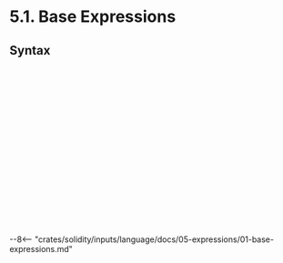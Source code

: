 <!-- This file is generated automatically by infrastructure scripts. Please don't edit by hand. -->

# 5.1. Base Expressions

## Syntax

```{ .ebnf #Expression }

```

<pre ebnf-snippet="Expression" style="display: none;"><a href="#Expression"><span class="k">Expression</span></a><span class="o"> = </span><span class="cm">(* variant: *)</span><span class="o"> </span><a href="#AssignmentExpression"><span class="k">AssignmentExpression</span></a><br /><span class="o">           | </span><span class="cm">(* variant: *)</span><span class="o"> </span><a href="#ConditionalExpression"><span class="k">ConditionalExpression</span></a><br /><span class="o">           | </span><span class="cm">(* variant: *)</span><span class="o"> </span><a href="#OrExpression"><span class="k">OrExpression</span></a><br /><span class="o">           | </span><span class="cm">(* variant: *)</span><span class="o"> </span><a href="#AndExpression"><span class="k">AndExpression</span></a><br /><span class="o">           | </span><span class="cm">(* variant: *)</span><span class="o"> </span><a href="#EqualityExpression"><span class="k">EqualityExpression</span></a><br /><span class="o">           | </span><span class="cm">(* variant: *)</span><span class="o"> </span><a href="#ComparisonExpression"><span class="k">ComparisonExpression</span></a><br /><span class="o">           | </span><span class="cm">(* variant: *)</span><span class="o"> </span><a href="#BitwiseOrExpression"><span class="k">BitwiseOrExpression</span></a><br /><span class="o">           | </span><span class="cm">(* variant: *)</span><span class="o"> </span><a href="#BitwiseXorExpression"><span class="k">BitwiseXorExpression</span></a><br /><span class="o">           | </span><span class="cm">(* variant: *)</span><span class="o"> </span><a href="#BitwiseAndExpression"><span class="k">BitwiseAndExpression</span></a><br /><span class="o">           | </span><span class="cm">(* variant: *)</span><span class="o"> </span><a href="#ShiftExpression"><span class="k">ShiftExpression</span></a><br /><span class="o">           | </span><span class="cm">(* variant: *)</span><span class="o"> </span><a href="#AdditiveExpression"><span class="k">AdditiveExpression</span></a><br /><span class="o">           | </span><span class="cm">(* variant: *)</span><span class="o"> </span><a href="#MultiplicativeExpression"><span class="k">MultiplicativeExpression</span></a><br /><span class="o">           | </span><span class="cm">(* variant: *)</span><span class="o"> </span><a href="#ExponentiationExpression"><span class="k">ExponentiationExpression</span></a><br /><span class="o">           | </span><span class="cm">(* variant: *)</span><span class="o"> </span><a href="#PostfixExpression"><span class="k">PostfixExpression</span></a><br /><span class="o">           | </span><span class="cm">(* variant: *)</span><span class="o"> </span><a href="#PrefixExpression"><span class="k">PrefixExpression</span></a><br /><span class="o">           | </span><span class="cm">(* variant: *)</span><span class="o"> </span><a href="#FunctionCallExpression"><span class="k">FunctionCallExpression</span></a><br /><span class="o">           | </span><span class="cm">(* variant: *)</span><span class="o"> </span><a href="#CallOptionsExpression"><span class="k">CallOptionsExpression</span></a><br /><span class="o">           | </span><span class="cm">(* variant: *)</span><span class="o"> </span><a href="#MemberAccessExpression"><span class="k">MemberAccessExpression</span></a><br /><span class="o">           | </span><span class="cm">(* variant: *)</span><span class="o"> </span><a href="#IndexAccessExpression"><span class="k">IndexAccessExpression</span></a><br /><span class="o">           | </span><span class="cm">(* variant: *)</span><span class="o"> </span><a href="../03-primary-expressions#NewExpression"><span class="k">NewExpression</span></a><br /><span class="o">           | </span><span class="cm">(* variant: *)</span><span class="o"> </span><a href="../03-primary-expressions#TupleExpression"><span class="k">TupleExpression</span></a><br /><span class="o">           | </span><span class="cm">(* variant: *)</span><span class="o"> </span><a href="../03-primary-expressions#TypeExpression"><span class="k">TypeExpression</span></a><span class="o"> </span><span class="cm">(* Introduced in 0.5.3 *)</span><br /><span class="o">           | </span><span class="cm">(* variant: *)</span><span class="o"> </span><a href="../03-primary-expressions#ArrayExpression"><span class="k">ArrayExpression</span></a><br /><span class="o">           | </span><span class="cm">(* variant: *)</span><span class="o"> </span><a href="../04-numbers#HexNumberExpression"><span class="k">HexNumberExpression</span></a><br /><span class="o">           | </span><span class="cm">(* variant: *)</span><span class="o"> </span><a href="../04-numbers#DecimalNumberExpression"><span class="k">DecimalNumberExpression</span></a><br /><span class="o">           | </span><span class="cm">(* variant: *)</span><span class="o"> </span><a href="../05-strings#StringExpression"><span class="k">StringExpression</span></a><br /><span class="o">           | </span><span class="cm">(* variant: *)</span><span class="o"> </span><a href="../../03-types/02-elementary-types#ElementaryType"><span class="k">ElementaryType</span></a><br /><span class="o">           | </span><span class="cm">(* variant: *)</span><span class="o"> </span><a href="../../01-file-structure/08-keywords#PayableKeyword"><span class="k">PAYABLE_KEYWORD</span></a><span class="o"> </span><span class="cm">(* Introduced in 0.6.0 *)</span><br /><span class="o">           | </span><span class="cm">(* variant: *)</span><span class="o"> </span><a href="../../01-file-structure/08-keywords#ThisKeyword"><span class="k">THIS_KEYWORD</span></a><br /><span class="o">           | </span><span class="cm">(* variant: *)</span><span class="o"> </span><a href="../../01-file-structure/08-keywords#SuperKeyword"><span class="k">SUPER_KEYWORD</span></a><br /><span class="o">           | </span><span class="cm">(* variant: *)</span><span class="o"> </span><a href="../../01-file-structure/08-keywords#TrueKeyword"><span class="k">TRUE_KEYWORD</span></a><br /><span class="o">           | </span><span class="cm">(* variant: *)</span><span class="o"> </span><a href="../../01-file-structure/08-keywords#FalseKeyword"><span class="k">FALSE_KEYWORD</span></a><br /><span class="o">           | </span><span class="cm">(* variant: *)</span><span class="o"> </span><a href="../06-identifiers#Identifier"><span class="k">IDENTIFIER</span></a><span class="o">;</span></pre>

```{ .ebnf #AssignmentExpression }

```

<pre ebnf-snippet="AssignmentExpression" style="display: none;"><span class="cm">(* Left-associative binary operator *)</span><br /><a href="#AssignmentExpression"><span class="k">AssignmentExpression</span></a><span class="o"> = </span><span class="cm">(* left_operand: *)</span><span class="o"> </span><a href="#Expression"><span class="k">Expression</span></a><br /><span class="o">                       </span><span class="cm">(* operator: *)</span><span class="o"> </span><a href="../../01-file-structure/09-punctuation#Equal"><span class="k">EQUAL</span></a><br /><span class="o">                       </span><span class="cm">(* right_operand: *)</span><span class="o"> </span><a href="#Expression"><span class="k">Expression</span></a><span class="o">;</span><br /><br /><span class="cm">(* Left-associative binary operator *)</span><br /><a href="#AssignmentExpression"><span class="k">AssignmentExpression</span></a><span class="o"> = </span><span class="cm">(* left_operand: *)</span><span class="o"> </span><a href="#Expression"><span class="k">Expression</span></a><br /><span class="o">                       </span><span class="cm">(* operator: *)</span><span class="o"> </span><a href="../../01-file-structure/09-punctuation#BarEqual"><span class="k">BAR_EQUAL</span></a><br /><span class="o">                       </span><span class="cm">(* right_operand: *)</span><span class="o"> </span><a href="#Expression"><span class="k">Expression</span></a><span class="o">;</span><br /><br /><span class="cm">(* Left-associative binary operator *)</span><br /><a href="#AssignmentExpression"><span class="k">AssignmentExpression</span></a><span class="o"> = </span><span class="cm">(* left_operand: *)</span><span class="o"> </span><a href="#Expression"><span class="k">Expression</span></a><br /><span class="o">                       </span><span class="cm">(* operator: *)</span><span class="o"> </span><a href="../../01-file-structure/09-punctuation#PlusEqual"><span class="k">PLUS_EQUAL</span></a><br /><span class="o">                       </span><span class="cm">(* right_operand: *)</span><span class="o"> </span><a href="#Expression"><span class="k">Expression</span></a><span class="o">;</span><br /><br /><span class="cm">(* Left-associative binary operator *)</span><br /><a href="#AssignmentExpression"><span class="k">AssignmentExpression</span></a><span class="o"> = </span><span class="cm">(* left_operand: *)</span><span class="o"> </span><a href="#Expression"><span class="k">Expression</span></a><br /><span class="o">                       </span><span class="cm">(* operator: *)</span><span class="o"> </span><a href="../../01-file-structure/09-punctuation#MinusEqual"><span class="k">MINUS_EQUAL</span></a><br /><span class="o">                       </span><span class="cm">(* right_operand: *)</span><span class="o"> </span><a href="#Expression"><span class="k">Expression</span></a><span class="o">;</span><br /><br /><span class="cm">(* Left-associative binary operator *)</span><br /><a href="#AssignmentExpression"><span class="k">AssignmentExpression</span></a><span class="o"> = </span><span class="cm">(* left_operand: *)</span><span class="o"> </span><a href="#Expression"><span class="k">Expression</span></a><br /><span class="o">                       </span><span class="cm">(* operator: *)</span><span class="o"> </span><a href="../../01-file-structure/09-punctuation#CaretEqual"><span class="k">CARET_EQUAL</span></a><br /><span class="o">                       </span><span class="cm">(* right_operand: *)</span><span class="o"> </span><a href="#Expression"><span class="k">Expression</span></a><span class="o">;</span><br /><br /><span class="cm">(* Left-associative binary operator *)</span><br /><a href="#AssignmentExpression"><span class="k">AssignmentExpression</span></a><span class="o"> = </span><span class="cm">(* left_operand: *)</span><span class="o"> </span><a href="#Expression"><span class="k">Expression</span></a><br /><span class="o">                       </span><span class="cm">(* operator: *)</span><span class="o"> </span><a href="../../01-file-structure/09-punctuation#SlashEqual"><span class="k">SLASH_EQUAL</span></a><br /><span class="o">                       </span><span class="cm">(* right_operand: *)</span><span class="o"> </span><a href="#Expression"><span class="k">Expression</span></a><span class="o">;</span><br /><br /><span class="cm">(* Left-associative binary operator *)</span><br /><a href="#AssignmentExpression"><span class="k">AssignmentExpression</span></a><span class="o"> = </span><span class="cm">(* left_operand: *)</span><span class="o"> </span><a href="#Expression"><span class="k">Expression</span></a><br /><span class="o">                       </span><span class="cm">(* operator: *)</span><span class="o"> </span><a href="../../01-file-structure/09-punctuation#PercentEqual"><span class="k">PERCENT_EQUAL</span></a><br /><span class="o">                       </span><span class="cm">(* right_operand: *)</span><span class="o"> </span><a href="#Expression"><span class="k">Expression</span></a><span class="o">;</span><br /><br /><span class="cm">(* Left-associative binary operator *)</span><br /><a href="#AssignmentExpression"><span class="k">AssignmentExpression</span></a><span class="o"> = </span><span class="cm">(* left_operand: *)</span><span class="o"> </span><a href="#Expression"><span class="k">Expression</span></a><br /><span class="o">                       </span><span class="cm">(* operator: *)</span><span class="o"> </span><a href="../../01-file-structure/09-punctuation#AsteriskEqual"><span class="k">ASTERISK_EQUAL</span></a><br /><span class="o">                       </span><span class="cm">(* right_operand: *)</span><span class="o"> </span><a href="#Expression"><span class="k">Expression</span></a><span class="o">;</span><br /><br /><span class="cm">(* Left-associative binary operator *)</span><br /><a href="#AssignmentExpression"><span class="k">AssignmentExpression</span></a><span class="o"> = </span><span class="cm">(* left_operand: *)</span><span class="o"> </span><a href="#Expression"><span class="k">Expression</span></a><br /><span class="o">                       </span><span class="cm">(* operator: *)</span><span class="o"> </span><a href="../../01-file-structure/09-punctuation#AmpersandEqual"><span class="k">AMPERSAND_EQUAL</span></a><br /><span class="o">                       </span><span class="cm">(* right_operand: *)</span><span class="o"> </span><a href="#Expression"><span class="k">Expression</span></a><span class="o">;</span><br /><br /><span class="cm">(* Left-associative binary operator *)</span><br /><a href="#AssignmentExpression"><span class="k">AssignmentExpression</span></a><span class="o"> = </span><span class="cm">(* left_operand: *)</span><span class="o"> </span><a href="#Expression"><span class="k">Expression</span></a><br /><span class="o">                       </span><span class="cm">(* operator: *)</span><span class="o"> </span><a href="../../01-file-structure/09-punctuation#LessThanLessThanEqual"><span class="k">LESS_THAN_LESS_THAN_EQUAL</span></a><br /><span class="o">                       </span><span class="cm">(* right_operand: *)</span><span class="o"> </span><a href="#Expression"><span class="k">Expression</span></a><span class="o">;</span><br /><br /><span class="cm">(* Left-associative binary operator *)</span><br /><a href="#AssignmentExpression"><span class="k">AssignmentExpression</span></a><span class="o"> = </span><span class="cm">(* left_operand: *)</span><span class="o"> </span><a href="#Expression"><span class="k">Expression</span></a><br /><span class="o">                       </span><span class="cm">(* operator: *)</span><span class="o"> </span><a href="../../01-file-structure/09-punctuation#GreaterThanGreaterThanEqual"><span class="k">GREATER_THAN_GREATER_THAN_EQUAL</span></a><br /><span class="o">                       </span><span class="cm">(* right_operand: *)</span><span class="o"> </span><a href="#Expression"><span class="k">Expression</span></a><span class="o">;</span><br /><br /><span class="cm">(* Left-associative binary operator *)</span><br /><a href="#AssignmentExpression"><span class="k">AssignmentExpression</span></a><span class="o"> = </span><span class="cm">(* left_operand: *)</span><span class="o"> </span><a href="#Expression"><span class="k">Expression</span></a><br /><span class="o">                       </span><span class="cm">(* operator: *)</span><span class="o"> </span><a href="../../01-file-structure/09-punctuation#GreaterThanGreaterThanGreaterThanEqual"><span class="k">GREATER_THAN_GREATER_THAN_GREATER_THAN_EQUAL</span></a><br /><span class="o">                       </span><span class="cm">(* right_operand: *)</span><span class="o"> </span><a href="#Expression"><span class="k">Expression</span></a><span class="o">;</span></pre>

```{ .ebnf #ConditionalExpression }

```

<pre ebnf-snippet="ConditionalExpression" style="display: none;"><span class="cm">(* Postfix unary operator *)</span><br /><a href="#ConditionalExpression"><span class="k">ConditionalExpression</span></a><span class="o"> = </span><span class="cm">(* operand: *)</span><span class="o"> </span><a href="#Expression"><span class="k">Expression</span></a><br /><span class="o">                        </span><span class="cm">(* question_mark: *)</span><span class="o"> </span><a href="../../01-file-structure/09-punctuation#QuestionMark"><span class="k">QUESTION_MARK</span></a><br /><span class="o">                        </span><span class="cm">(* true_expression: *)</span><span class="o"> </span><a href="#Expression"><span class="k">Expression</span></a><br /><span class="o">                        </span><span class="cm">(* colon: *)</span><span class="o"> </span><a href="../../01-file-structure/09-punctuation#Colon"><span class="k">COLON</span></a><br /><span class="o">                        </span><span class="cm">(* false_expression: *)</span><span class="o"> </span><a href="#Expression"><span class="k">Expression</span></a><span class="o">;</span></pre>

```{ .ebnf #OrExpression }

```

<pre ebnf-snippet="OrExpression" style="display: none;"><span class="cm">(* Left-associative binary operator *)</span><br /><a href="#OrExpression"><span class="k">OrExpression</span></a><span class="o"> = </span><span class="cm">(* left_operand: *)</span><span class="o"> </span><a href="#Expression"><span class="k">Expression</span></a><br /><span class="o">               </span><span class="cm">(* operator: *)</span><span class="o"> </span><a href="../../01-file-structure/09-punctuation#BarBar"><span class="k">BAR_BAR</span></a><br /><span class="o">               </span><span class="cm">(* right_operand: *)</span><span class="o"> </span><a href="#Expression"><span class="k">Expression</span></a><span class="o">;</span></pre>

```{ .ebnf #AndExpression }

```

<pre ebnf-snippet="AndExpression" style="display: none;"><span class="cm">(* Left-associative binary operator *)</span><br /><a href="#AndExpression"><span class="k">AndExpression</span></a><span class="o"> = </span><span class="cm">(* left_operand: *)</span><span class="o"> </span><a href="#Expression"><span class="k">Expression</span></a><br /><span class="o">                </span><span class="cm">(* operator: *)</span><span class="o"> </span><a href="../../01-file-structure/09-punctuation#AmpersandAmpersand"><span class="k">AMPERSAND_AMPERSAND</span></a><br /><span class="o">                </span><span class="cm">(* right_operand: *)</span><span class="o"> </span><a href="#Expression"><span class="k">Expression</span></a><span class="o">;</span></pre>

```{ .ebnf #EqualityExpression }

```

<pre ebnf-snippet="EqualityExpression" style="display: none;"><span class="cm">(* Left-associative binary operator *)</span><br /><a href="#EqualityExpression"><span class="k">EqualityExpression</span></a><span class="o"> = </span><span class="cm">(* left_operand: *)</span><span class="o"> </span><a href="#Expression"><span class="k">Expression</span></a><br /><span class="o">                     </span><span class="cm">(* operator: *)</span><span class="o"> </span><a href="../../01-file-structure/09-punctuation#EqualEqual"><span class="k">EQUAL_EQUAL</span></a><br /><span class="o">                     </span><span class="cm">(* right_operand: *)</span><span class="o"> </span><a href="#Expression"><span class="k">Expression</span></a><span class="o">;</span><br /><br /><span class="cm">(* Left-associative binary operator *)</span><br /><a href="#EqualityExpression"><span class="k">EqualityExpression</span></a><span class="o"> = </span><span class="cm">(* left_operand: *)</span><span class="o"> </span><a href="#Expression"><span class="k">Expression</span></a><br /><span class="o">                     </span><span class="cm">(* operator: *)</span><span class="o"> </span><a href="../../01-file-structure/09-punctuation#BangEqual"><span class="k">BANG_EQUAL</span></a><br /><span class="o">                     </span><span class="cm">(* right_operand: *)</span><span class="o"> </span><a href="#Expression"><span class="k">Expression</span></a><span class="o">;</span></pre>

```{ .ebnf #ComparisonExpression }

```

<pre ebnf-snippet="ComparisonExpression" style="display: none;"><span class="cm">(* Left-associative binary operator *)</span><br /><a href="#ComparisonExpression"><span class="k">ComparisonExpression</span></a><span class="o"> = </span><span class="cm">(* left_operand: *)</span><span class="o"> </span><a href="#Expression"><span class="k">Expression</span></a><br /><span class="o">                       </span><span class="cm">(* operator: *)</span><span class="o"> </span><a href="../../01-file-structure/09-punctuation#LessThan"><span class="k">LESS_THAN</span></a><br /><span class="o">                       </span><span class="cm">(* right_operand: *)</span><span class="o"> </span><a href="#Expression"><span class="k">Expression</span></a><span class="o">;</span><br /><br /><span class="cm">(* Left-associative binary operator *)</span><br /><a href="#ComparisonExpression"><span class="k">ComparisonExpression</span></a><span class="o"> = </span><span class="cm">(* left_operand: *)</span><span class="o"> </span><a href="#Expression"><span class="k">Expression</span></a><br /><span class="o">                       </span><span class="cm">(* operator: *)</span><span class="o"> </span><a href="../../01-file-structure/09-punctuation#GreaterThan"><span class="k">GREATER_THAN</span></a><br /><span class="o">                       </span><span class="cm">(* right_operand: *)</span><span class="o"> </span><a href="#Expression"><span class="k">Expression</span></a><span class="o">;</span><br /><br /><span class="cm">(* Left-associative binary operator *)</span><br /><a href="#ComparisonExpression"><span class="k">ComparisonExpression</span></a><span class="o"> = </span><span class="cm">(* left_operand: *)</span><span class="o"> </span><a href="#Expression"><span class="k">Expression</span></a><br /><span class="o">                       </span><span class="cm">(* operator: *)</span><span class="o"> </span><a href="../../01-file-structure/09-punctuation#LessThanEqual"><span class="k">LESS_THAN_EQUAL</span></a><br /><span class="o">                       </span><span class="cm">(* right_operand: *)</span><span class="o"> </span><a href="#Expression"><span class="k">Expression</span></a><span class="o">;</span><br /><br /><span class="cm">(* Left-associative binary operator *)</span><br /><a href="#ComparisonExpression"><span class="k">ComparisonExpression</span></a><span class="o"> = </span><span class="cm">(* left_operand: *)</span><span class="o"> </span><a href="#Expression"><span class="k">Expression</span></a><br /><span class="o">                       </span><span class="cm">(* operator: *)</span><span class="o"> </span><a href="../../01-file-structure/09-punctuation#GreaterThanEqual"><span class="k">GREATER_THAN_EQUAL</span></a><br /><span class="o">                       </span><span class="cm">(* right_operand: *)</span><span class="o"> </span><a href="#Expression"><span class="k">Expression</span></a><span class="o">;</span></pre>

```{ .ebnf #BitwiseOrExpression }

```

<pre ebnf-snippet="BitwiseOrExpression" style="display: none;"><span class="cm">(* Left-associative binary operator *)</span><br /><a href="#BitwiseOrExpression"><span class="k">BitwiseOrExpression</span></a><span class="o"> = </span><span class="cm">(* left_operand: *)</span><span class="o"> </span><a href="#Expression"><span class="k">Expression</span></a><br /><span class="o">                      </span><span class="cm">(* operator: *)</span><span class="o"> </span><a href="../../01-file-structure/09-punctuation#Bar"><span class="k">BAR</span></a><br /><span class="o">                      </span><span class="cm">(* right_operand: *)</span><span class="o"> </span><a href="#Expression"><span class="k">Expression</span></a><span class="o">;</span></pre>

```{ .ebnf #BitwiseXorExpression }

```

<pre ebnf-snippet="BitwiseXorExpression" style="display: none;"><span class="cm">(* Left-associative binary operator *)</span><br /><a href="#BitwiseXorExpression"><span class="k">BitwiseXorExpression</span></a><span class="o"> = </span><span class="cm">(* left_operand: *)</span><span class="o"> </span><a href="#Expression"><span class="k">Expression</span></a><br /><span class="o">                       </span><span class="cm">(* operator: *)</span><span class="o"> </span><a href="../../01-file-structure/09-punctuation#Caret"><span class="k">CARET</span></a><br /><span class="o">                       </span><span class="cm">(* right_operand: *)</span><span class="o"> </span><a href="#Expression"><span class="k">Expression</span></a><span class="o">;</span></pre>

```{ .ebnf #BitwiseAndExpression }

```

<pre ebnf-snippet="BitwiseAndExpression" style="display: none;"><span class="cm">(* Left-associative binary operator *)</span><br /><a href="#BitwiseAndExpression"><span class="k">BitwiseAndExpression</span></a><span class="o"> = </span><span class="cm">(* left_operand: *)</span><span class="o"> </span><a href="#Expression"><span class="k">Expression</span></a><br /><span class="o">                       </span><span class="cm">(* operator: *)</span><span class="o"> </span><a href="../../01-file-structure/09-punctuation#Ampersand"><span class="k">AMPERSAND</span></a><br /><span class="o">                       </span><span class="cm">(* right_operand: *)</span><span class="o"> </span><a href="#Expression"><span class="k">Expression</span></a><span class="o">;</span></pre>

```{ .ebnf #ShiftExpression }

```

<pre ebnf-snippet="ShiftExpression" style="display: none;"><span class="cm">(* Left-associative binary operator *)</span><br /><a href="#ShiftExpression"><span class="k">ShiftExpression</span></a><span class="o"> = </span><span class="cm">(* left_operand: *)</span><span class="o"> </span><a href="#Expression"><span class="k">Expression</span></a><br /><span class="o">                  </span><span class="cm">(* operator: *)</span><span class="o"> </span><a href="../../01-file-structure/09-punctuation#LessThanLessThan"><span class="k">LESS_THAN_LESS_THAN</span></a><br /><span class="o">                  </span><span class="cm">(* right_operand: *)</span><span class="o"> </span><a href="#Expression"><span class="k">Expression</span></a><span class="o">;</span><br /><br /><span class="cm">(* Left-associative binary operator *)</span><br /><a href="#ShiftExpression"><span class="k">ShiftExpression</span></a><span class="o"> = </span><span class="cm">(* left_operand: *)</span><span class="o"> </span><a href="#Expression"><span class="k">Expression</span></a><br /><span class="o">                  </span><span class="cm">(* operator: *)</span><span class="o"> </span><a href="../../01-file-structure/09-punctuation#GreaterThanGreaterThan"><span class="k">GREATER_THAN_GREATER_THAN</span></a><br /><span class="o">                  </span><span class="cm">(* right_operand: *)</span><span class="o"> </span><a href="#Expression"><span class="k">Expression</span></a><span class="o">;</span><br /><br /><span class="cm">(* Left-associative binary operator *)</span><br /><a href="#ShiftExpression"><span class="k">ShiftExpression</span></a><span class="o"> = </span><span class="cm">(* left_operand: *)</span><span class="o"> </span><a href="#Expression"><span class="k">Expression</span></a><br /><span class="o">                  </span><span class="cm">(* operator: *)</span><span class="o"> </span><a href="../../01-file-structure/09-punctuation#GreaterThanGreaterThanGreaterThan"><span class="k">GREATER_THAN_GREATER_THAN_GREATER_THAN</span></a><br /><span class="o">                  </span><span class="cm">(* right_operand: *)</span><span class="o"> </span><a href="#Expression"><span class="k">Expression</span></a><span class="o">;</span></pre>

```{ .ebnf #AdditiveExpression }

```

<pre ebnf-snippet="AdditiveExpression" style="display: none;"><span class="cm">(* Left-associative binary operator *)</span><br /><a href="#AdditiveExpression"><span class="k">AdditiveExpression</span></a><span class="o"> = </span><span class="cm">(* left_operand: *)</span><span class="o"> </span><a href="#Expression"><span class="k">Expression</span></a><br /><span class="o">                     </span><span class="cm">(* operator: *)</span><span class="o"> </span><a href="../../01-file-structure/09-punctuation#Plus"><span class="k">PLUS</span></a><br /><span class="o">                     </span><span class="cm">(* right_operand: *)</span><span class="o"> </span><a href="#Expression"><span class="k">Expression</span></a><span class="o">;</span><br /><br /><span class="cm">(* Left-associative binary operator *)</span><br /><a href="#AdditiveExpression"><span class="k">AdditiveExpression</span></a><span class="o"> = </span><span class="cm">(* left_operand: *)</span><span class="o"> </span><a href="#Expression"><span class="k">Expression</span></a><br /><span class="o">                     </span><span class="cm">(* operator: *)</span><span class="o"> </span><a href="../../01-file-structure/09-punctuation#Minus"><span class="k">MINUS</span></a><br /><span class="o">                     </span><span class="cm">(* right_operand: *)</span><span class="o"> </span><a href="#Expression"><span class="k">Expression</span></a><span class="o">;</span></pre>

```{ .ebnf #MultiplicativeExpression }

```

<pre ebnf-snippet="MultiplicativeExpression" style="display: none;"><span class="cm">(* Left-associative binary operator *)</span><br /><a href="#MultiplicativeExpression"><span class="k">MultiplicativeExpression</span></a><span class="o"> = </span><span class="cm">(* left_operand: *)</span><span class="o"> </span><a href="#Expression"><span class="k">Expression</span></a><br /><span class="o">                           </span><span class="cm">(* operator: *)</span><span class="o"> </span><a href="../../01-file-structure/09-punctuation#Asterisk"><span class="k">ASTERISK</span></a><br /><span class="o">                           </span><span class="cm">(* right_operand: *)</span><span class="o"> </span><a href="#Expression"><span class="k">Expression</span></a><span class="o">;</span><br /><br /><span class="cm">(* Left-associative binary operator *)</span><br /><a href="#MultiplicativeExpression"><span class="k">MultiplicativeExpression</span></a><span class="o"> = </span><span class="cm">(* left_operand: *)</span><span class="o"> </span><a href="#Expression"><span class="k">Expression</span></a><br /><span class="o">                           </span><span class="cm">(* operator: *)</span><span class="o"> </span><a href="../../01-file-structure/09-punctuation#Slash"><span class="k">SLASH</span></a><br /><span class="o">                           </span><span class="cm">(* right_operand: *)</span><span class="o"> </span><a href="#Expression"><span class="k">Expression</span></a><span class="o">;</span><br /><br /><span class="cm">(* Left-associative binary operator *)</span><br /><a href="#MultiplicativeExpression"><span class="k">MultiplicativeExpression</span></a><span class="o"> = </span><span class="cm">(* left_operand: *)</span><span class="o"> </span><a href="#Expression"><span class="k">Expression</span></a><br /><span class="o">                           </span><span class="cm">(* operator: *)</span><span class="o"> </span><a href="../../01-file-structure/09-punctuation#Percent"><span class="k">PERCENT</span></a><br /><span class="o">                           </span><span class="cm">(* right_operand: *)</span><span class="o"> </span><a href="#Expression"><span class="k">Expression</span></a><span class="o">;</span></pre>

```{ .ebnf #ExponentiationExpression }

```

<pre ebnf-snippet="ExponentiationExpression" style="display: none;"><span class="cm">(* Left-associative binary operator *)</span><br /><span class="cm">(* Deprecated in 0.8.0 *)</span><br /><a href="#ExponentiationExpression"><span class="k">ExponentiationExpression</span></a><span class="o"> = </span><span class="cm">(* left_operand: *)</span><span class="o"> </span><a href="#Expression"><span class="k">Expression</span></a><br /><span class="o">                           </span><span class="cm">(* operator: *)</span><span class="o"> </span><a href="../../01-file-structure/09-punctuation#AsteriskAsterisk"><span class="k">ASTERISK_ASTERISK</span></a><br /><span class="o">                           </span><span class="cm">(* right_operand: *)</span><span class="o"> </span><a href="#Expression"><span class="k">Expression</span></a><span class="o">;</span><br /><br /><span class="cm">(* Right-associative binary operator *)</span><br /><span class="cm">(* Introduced in 0.8.0 *)</span><br /><a href="#ExponentiationExpression"><span class="k">ExponentiationExpression</span></a><span class="o"> = </span><span class="cm">(* left_operand: *)</span><span class="o"> </span><a href="#Expression"><span class="k">Expression</span></a><br /><span class="o">                           </span><span class="cm">(* operator: *)</span><span class="o"> </span><a href="../../01-file-structure/09-punctuation#AsteriskAsterisk"><span class="k">ASTERISK_ASTERISK</span></a><br /><span class="o">                           </span><span class="cm">(* right_operand: *)</span><span class="o"> </span><a href="#Expression"><span class="k">Expression</span></a><span class="o">;</span></pre>

```{ .ebnf #PostfixExpression }

```

<pre ebnf-snippet="PostfixExpression" style="display: none;"><span class="cm">(* Postfix unary operator *)</span><br /><a href="#PostfixExpression"><span class="k">PostfixExpression</span></a><span class="o"> = </span><span class="cm">(* operand: *)</span><span class="o"> </span><a href="#Expression"><span class="k">Expression</span></a><br /><span class="o">                    </span><span class="cm">(* operator: *)</span><span class="o"> </span><a href="../../01-file-structure/09-punctuation#PlusPlus"><span class="k">PLUS_PLUS</span></a><span class="o">;</span><br /><br /><span class="cm">(* Postfix unary operator *)</span><br /><a href="#PostfixExpression"><span class="k">PostfixExpression</span></a><span class="o"> = </span><span class="cm">(* operand: *)</span><span class="o"> </span><a href="#Expression"><span class="k">Expression</span></a><br /><span class="o">                    </span><span class="cm">(* operator: *)</span><span class="o"> </span><a href="../../01-file-structure/09-punctuation#MinusMinus"><span class="k">MINUS_MINUS</span></a><span class="o">;</span></pre>

```{ .ebnf #PrefixExpression }

```

<pre ebnf-snippet="PrefixExpression" style="display: none;"><span class="cm">(* Prefix unary operator *)</span><br /><a href="#PrefixExpression"><span class="k">PrefixExpression</span></a><span class="o"> = </span><span class="cm">(* operator: *)</span><span class="o"> </span><a href="../../01-file-structure/09-punctuation#PlusPlus"><span class="k">PLUS_PLUS</span></a><br /><span class="o">                   </span><span class="cm">(* operand: *)</span><span class="o"> </span><a href="#Expression"><span class="k">Expression</span></a><span class="o">;</span><br /><br /><span class="cm">(* Prefix unary operator *)</span><br /><a href="#PrefixExpression"><span class="k">PrefixExpression</span></a><span class="o"> = </span><span class="cm">(* operator: *)</span><span class="o"> </span><a href="../../01-file-structure/09-punctuation#MinusMinus"><span class="k">MINUS_MINUS</span></a><br /><span class="o">                   </span><span class="cm">(* operand: *)</span><span class="o"> </span><a href="#Expression"><span class="k">Expression</span></a><span class="o">;</span><br /><br /><span class="cm">(* Prefix unary operator *)</span><br /><a href="#PrefixExpression"><span class="k">PrefixExpression</span></a><span class="o"> = </span><span class="cm">(* operator: *)</span><span class="o"> </span><a href="../../01-file-structure/09-punctuation#Tilde"><span class="k">TILDE</span></a><br /><span class="o">                   </span><span class="cm">(* operand: *)</span><span class="o"> </span><a href="#Expression"><span class="k">Expression</span></a><span class="o">;</span><br /><br /><span class="cm">(* Prefix unary operator *)</span><br /><a href="#PrefixExpression"><span class="k">PrefixExpression</span></a><span class="o"> = </span><span class="cm">(* operator: *)</span><span class="o"> </span><a href="../../01-file-structure/09-punctuation#Bang"><span class="k">BANG</span></a><br /><span class="o">                   </span><span class="cm">(* operand: *)</span><span class="o"> </span><a href="#Expression"><span class="k">Expression</span></a><span class="o">;</span><br /><br /><span class="cm">(* Prefix unary operator *)</span><br /><a href="#PrefixExpression"><span class="k">PrefixExpression</span></a><span class="o"> = </span><span class="cm">(* operator: *)</span><span class="o"> </span><a href="../../01-file-structure/09-punctuation#Minus"><span class="k">MINUS</span></a><br /><span class="o">                   </span><span class="cm">(* operand: *)</span><span class="o"> </span><a href="#Expression"><span class="k">Expression</span></a><span class="o">;</span><br /><br /><span class="cm">(* Prefix unary operator *)</span><br /><span class="cm">(* Deprecated in 0.5.0 *)</span><br /><a href="#PrefixExpression"><span class="k">PrefixExpression</span></a><span class="o"> = </span><span class="cm">(* operator: *)</span><span class="o"> </span><a href="../../01-file-structure/09-punctuation#Plus"><span class="k">PLUS</span></a><br /><span class="o">                   </span><span class="cm">(* operand: *)</span><span class="o"> </span><a href="#Expression"><span class="k">Expression</span></a><span class="o">;</span><br /><br /><span class="cm">(* Prefix unary operator *)</span><br /><a href="#PrefixExpression"><span class="k">PrefixExpression</span></a><span class="o"> = </span><span class="cm">(* operator: *)</span><span class="o"> </span><a href="../../01-file-structure/08-keywords#DeleteKeyword"><span class="k">DELETE_KEYWORD</span></a><br /><span class="o">                   </span><span class="cm">(* operand: *)</span><span class="o"> </span><a href="#Expression"><span class="k">Expression</span></a><span class="o">;</span></pre>

```{ .ebnf #FunctionCallExpression }

```

<pre ebnf-snippet="FunctionCallExpression" style="display: none;"><span class="cm">(* Postfix unary operator *)</span><br /><a href="#FunctionCallExpression"><span class="k">FunctionCallExpression</span></a><span class="o"> = </span><span class="cm">(* operand: *)</span><span class="o"> </span><a href="#Expression"><span class="k">Expression</span></a><br /><span class="o">                         </span><span class="cm">(* arguments: *)</span><span class="o"> </span><a href="../02-function-calls#ArgumentsDeclaration"><span class="k">ArgumentsDeclaration</span></a><span class="o">;</span></pre>

```{ .ebnf #CallOptionsExpression }

```

<pre ebnf-snippet="CallOptionsExpression" style="display: none;"><span class="cm">(* Postfix unary operator *)</span><br /><span class="cm">(* Introduced in 0.6.2 *)</span><br /><a href="#CallOptionsExpression"><span class="k">CallOptionsExpression</span></a><span class="o"> = </span><span class="cm">(* operand: *)</span><span class="o"> </span><a href="#Expression"><span class="k">Expression</span></a><br /><span class="o">                        </span><span class="cm">(* open_brace: *)</span><span class="o"> </span><a href="../../01-file-structure/09-punctuation#OpenBrace"><span class="k">OPEN_BRACE</span></a><br /><span class="o">                        </span><span class="cm">(* options: *)</span><span class="o"> </span><a href="../02-function-calls#CallOptions"><span class="k">CallOptions</span></a><br /><span class="o">                        </span><span class="cm">(* close_brace: *)</span><span class="o"> </span><a href="../../01-file-structure/09-punctuation#CloseBrace"><span class="k">CLOSE_BRACE</span></a><span class="o">;</span></pre>

```{ .ebnf #MemberAccessExpression }

```

<pre ebnf-snippet="MemberAccessExpression" style="display: none;"><span class="cm">(* Postfix unary operator *)</span><br /><a href="#MemberAccessExpression"><span class="k">MemberAccessExpression</span></a><span class="o"> = </span><span class="cm">(* operand: *)</span><span class="o"> </span><a href="#Expression"><span class="k">Expression</span></a><br /><span class="o">                         </span><span class="cm">(* period: *)</span><span class="o"> </span><a href="../../01-file-structure/09-punctuation#Period"><span class="k">PERIOD</span></a><br /><span class="o">                         </span><span class="cm">(* member: *)</span><span class="o"> </span><a href="../06-identifiers#Identifier"><span class="k">IDENTIFIER</span></a><span class="o">;</span></pre>

```{ .ebnf #IndexAccessExpression }

```

<pre ebnf-snippet="IndexAccessExpression" style="display: none;"><span class="cm">(* Postfix unary operator *)</span><br /><a href="#IndexAccessExpression"><span class="k">IndexAccessExpression</span></a><span class="o"> = </span><span class="cm">(* operand: *)</span><span class="o"> </span><a href="#Expression"><span class="k">Expression</span></a><br /><span class="o">                        </span><span class="cm">(* open_bracket: *)</span><span class="o"> </span><a href="../../01-file-structure/09-punctuation#OpenBracket"><span class="k">OPEN_BRACKET</span></a><br /><span class="o">                        </span><span class="cm">(* start: *)</span><span class="o"> </span><a href="#Expression"><span class="k">Expression</span></a><span class="o">?</span><br /><span class="o">                        </span><span class="cm">(* end: *)</span><span class="o"> </span><a href="#IndexAccessEnd"><span class="k">IndexAccessEnd</span></a><span class="o">?</span><br /><span class="o">                        </span><span class="cm">(* close_bracket: *)</span><span class="o"> </span><a href="../../01-file-structure/09-punctuation#CloseBracket"><span class="k">CLOSE_BRACKET</span></a><span class="o">;</span></pre>

```{ .ebnf #IndexAccessEnd }

```

<pre ebnf-snippet="IndexAccessEnd" style="display: none;"><a href="#IndexAccessEnd"><span class="k">IndexAccessEnd</span></a><span class="o"> = </span><span class="cm">(* colon: *)</span><span class="o"> </span><a href="../../01-file-structure/09-punctuation#Colon"><span class="k">COLON</span></a><br /><span class="o">                 </span><span class="cm">(* end: *)</span><span class="o"> </span><a href="#Expression"><span class="k">Expression</span></a><span class="o">?</span><span class="o">;</span></pre>

--8<-- "crates/solidity/inputs/language/docs/05-expressions/01-base-expressions.md"
